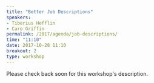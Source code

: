 ```yaml
---
title: "Better Job Descriptions"
speakers:
- Tiberius Hefflin
- Caro Griffin
permalink: /2017/agenda/job-descriptions/
time: "11:10"
date: 2017-10-28 11:10
breakout: 2
type: workshop
---
```


Please check back soon for this workshop's description.
